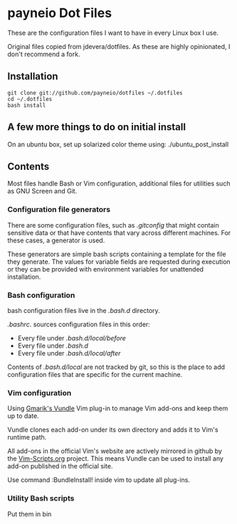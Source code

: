 # payneio Dot Files

These are the configuration files I want to have in every Linux box I use.

Original files copied from jdevera/dotfiles. As these are highly opinionated,
I don't recommend a fork.

## Installation

    git clone git://github.com/payneio/dotfiles ~/.dotfiles
    cd ~/.dotfiles
    bash install

## A few more things to do on initial install

  On an ubuntu box, set up solarized color theme using:
  ./ubuntu_post_install

## Contents

Most files handle Bash or Vim configuration, additional files for utilities
such as GNU Screen and Git.

### Configuration file generators

There are some configuration files, such as _.gitconfig_ that might contain
sensitive data or that have contents that vary across different machines. For
these cases, a generator is used. 

These generators are simple bash scripts containing a template for the
file they generate. The values for variable fields are requested during
execution or they can be provided with environment variables for unattended
installation.

### Bash configuration

bash configuration files live in the _.bash.d_ directory.

_.bashrc_. sources configuration files in this order:

 * Every file under _.bash.d/local/before_
 * Every file under _.bash.d_
 * Every file under _.bash.d/local/after_

Contents of _.bash.d/local_ are not tracked by git, so this is the place to
add configuration files that are specific for the current machine.

### Vim configuration

Using [Gmarik's Vundle](https://github.com/gmarik/vundle) Vim plug-in to
manage Vim add-ons and keep them up to date.

Vundle clones each add-on under its own directory and adds it to
Vim's runtime path.

All add-ons in the official Vim's website are actively mirrored in github by
the [Vim-Scripts.org](http://vim-scripts.org/) project. This means Vundle can
be used to install any add-on published in the official site.

Use command :BundleInstall! inside vim to update all plug-ins. 

### Utility Bash scripts
Put them in bin

<!--
vim:linebreak:textwidth=78:spell:
-->

